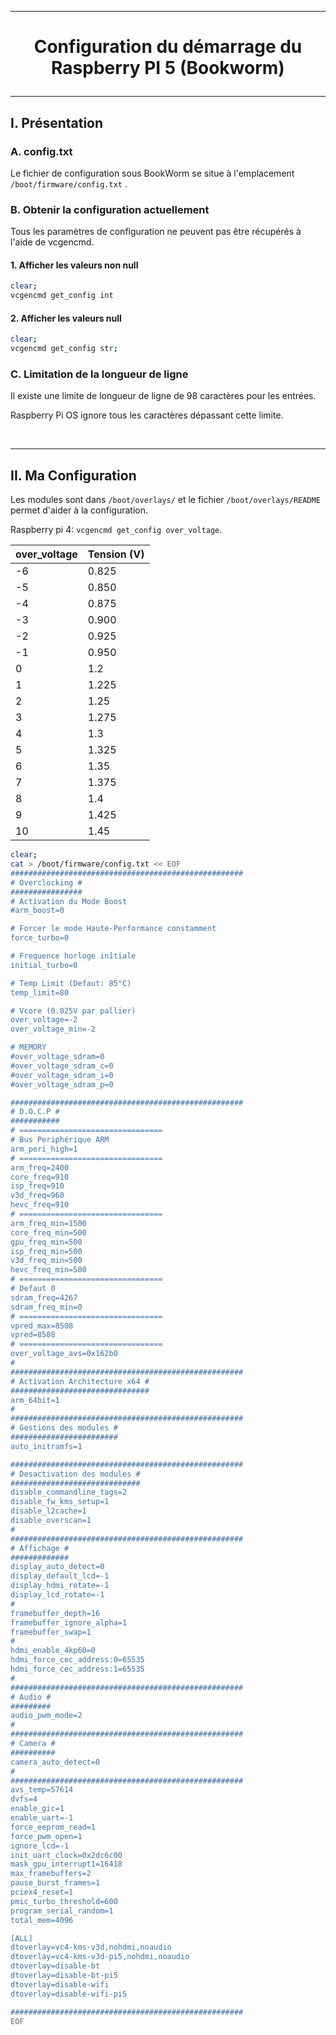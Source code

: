 ----------------------------------------------------------------------------------------------------------------------------------------------------------------------------
# <p align='center'> Configuration du démarrage du Raspberry PI 5 (Bookworm) </p>

----------------------------------------------------------------------------------------------------------------------------------------------------------------------------
## I. Présentation
### A. config.txt
Le fichier de configuration sous BookWorm se situe à l'emplacement `/boot/firmware/config.txt` .

### B. Obtenir la configuration actuellement
Tous les paramètres de configuration ne peuvent pas être récupérés à l'aide de vcgencmd.

#### 1. Afficher les valeurs non null
```bash
clear;
vcgencmd get_config int
```
#### 2. Afficher les valeurs null
```bash
clear;
vcgencmd get_config str;
```

### C. Limitation de la longueur de ligne
Il existe une limite de longueur de ligne de 98 caractères pour les entrées. 

Raspberry Pi OS ignore tous les caractères dépassant cette limite.


<br />


----------------------------------------------------------------------------------------------------------------------------------------------------------------------------
## II. Ma Configuration
Les modules sont dans `/boot/overlays/` et le fichier `/boot/overlays/README` permet d'aider à la configuration.

Raspberry pi 4: `vcgencmd get_config over_voltage`.

| over_voltage | Tension (V) |
|--------------|-------------|
| -6           | 0.825       |
| -5           | 0.850       |
| -4           | 0.875       |
| -3           | 0.900       |
| -2           | 0.925       |
| -1           | 0.950       |
| 0            | 1.2         |
| 1            | 1.225       |
| 2            | 1.25        |
| 3            | 1.275       |
| 4            | 1.3         |
| 5            | 1.325       |
| 6            | 1.35        |
| 7            | 1.375       |
| 8            | 1.4         |
| 9            | 1.425       |
| 10           | 1.45        |

```bash
clear;
cat > /boot/firmware/config.txt << EOF
####################################################
# Overclocking #
################
# Activation du Mode Boost
#arm_boost=0

# Forcer le mode Haute-Performance constamment
force_turbo=0

# Frequence horloge inîtiale
initial_turbo=0

# Temp Limit (Defaut: 85°C)
temp_limit=80

# Vcore (0.025V par pallier)
over_voltage=-2
over_voltage_min=-2

# MEMORY
#over_voltage_sdram=0
#over_voltage_sdram_c=0
#over_voltage_sdram_i=0
#over_voltage_sdram_p=0

####################################################
# D.O.C.P #
###########
# ================================
# Bus Periphérique ARM
arm_peri_high=1
# ================================
arm_freq=2400
core_freq=910
isp_freq=910
v3d_freq=960
hevc_freq=910
# ================================
arm_freq_min=1500
core_freq_min=500
gpu_freq_min=500
isp_freq_min=500
v3d_freq_min=500
hevc_freq_min=500
# ================================
# Defaut 0
sdram_freq=4267
sdram_freq_min=0
# ================================
vpred_max=8508
vpred=8508
# ================================
over_voltage_avs=0x162b0
#
####################################################
# Activation Architecture x64 #
###############################
arm_64bit=1
#
####################################################
# Gestions des modules #
########################
auto_initramfs=1

####################################################
# Desactivation des modules #
#############################
disable_commandline_tags=2
disable_fw_kms_setup=1
disable_l2cache=1
disable_overscan=1
#
####################################################
# Affichage #
#############
display_auto_detect=0
display_default_lcd=-1
display_hdmi_rotate=-1
display_lcd_rotate=-1
#
framebuffer_depth=16
framebuffer_ignore_alpha=1
framebuffer_swap=1
#
hdmi_enable_4kp60=0
hdmi_force_cec_address:0=65535
hdmi_force_cec_address:1=65535
#
####################################################
# Audio #
#########
audio_pwm_mode=2
#
####################################################
# Camera #
##########
camera_auto_detect=0
#
####################################################
avs_temp=57614
dvfs=4
enable_gic=1
enable_uart=-1
force_eeprom_read=1
force_pwm_open=1
ignore_lcd=-1
init_uart_clock=0x2dc6c00
mask_gpu_interrupt1=16418
max_framebuffers=2
pause_burst_frames=1
pciex4_reset=1
pmic_turbo_threshold=600
program_serial_random=1
total_mem=4096

[ALL]
dtoverlay=vc4-kms-v3d,nohdmi,noaudio
dtoverlay=vc4-kms-v3d-pi5,nohdmi,noaudio
dtoverlay=disable-bt
dtoverlay=disable-bt-pi5
dtoverlay=disable-wifi
dtoverlay=disable-wifi-pi5

####################################################
EOF
```



